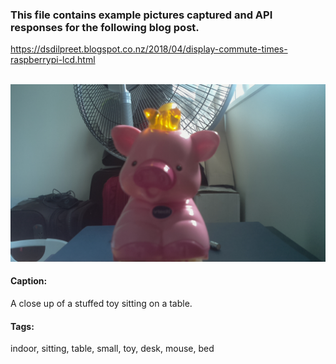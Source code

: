 <h3>This file contains example pictures captured and API responses for the following blog post.</h3>
<a target="_blank" href="https://dsdilpreet.blogspot.co.nz/2018/04/display-commute-times-raspberrypi-lcd.html">https://dsdilpreet.blogspot.co.nz/2018/04/display-commute-times-raspberrypi-lcd.html</a>

<br />
<br />

![alt text](https://raw.githubusercontent.com/dsdilpreet/blog/master/recognize-things-with-raspberry-pi-vision/example_files/a%20close%20up%20of%20a%20stuffed%20toy%20sitting%20on%20table.jpg)
<h4>Caption: </h4> A close up of a stuffed toy sitting on a table.
<h4>Tags:</h4> indoor, sitting, table, small, toy, desk, mouse, bed

